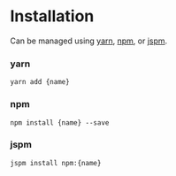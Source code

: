 # Installation

Can be managed using
[yarn](https://yarnpkg.com/en/docs),
[npm](https://docs.npmjs.com),
or [jspm](https://jspm.org/docs).


### yarn
```terminal
yarn add {name}
```

### npm
```terminal
npm install {name} --save
```

### jspm
```terminal
jspm install npm:{name}
```

